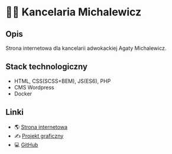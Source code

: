 # 👩‍⚖️ Kancelaria Michalewicz

## Opis

Strona internetowa dla kancelarii adwokackiej Agaty Michalewicz.

## Stack technologiczny

- HTML, CSS(SCSS+BEM), JS(ES6), PHP
- CMS Wordpress
- Docker

## Linki

- 🌎 [Strona internetowa](https://adwokatmichalewicz.pl)
- ✍️ [Projekt graficzny](https://www.figma.com/file/aJzlW4nDQPMx6uWaePw2GY/kancelaria?node-id=0%3A1)
- 💻 [GitHub](https://github.com/mtjako/kancelaria-michalewicz)
